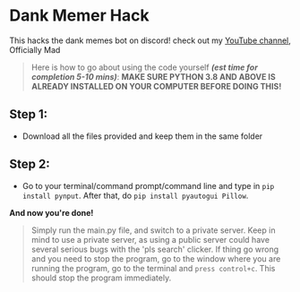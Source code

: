 # Dank Memer Hack
This hacks the dank memes bot on discord! check out my [YouTube channel](https://www.youtube.com/channel/UCUfiGXxeA1mXTa8VlsUnHow), Officially Mad

> Here is how to go about using the code yourself **_(est time for completion 5-10 mins)_**:
> **MAKE SURE PYTHON 3.8 AND ABOVE IS ALREADY INSTALLED ON YOUR COMPUTER BEFORE DOING THIS!**

## Step 1:
- Download all the files provided and keep them in the same folder

## Step 2:

- Go to your terminal/command prompt/command line and type in `pip install pynput`. After that, do `pip install pyautogui Pillow`.

**And now you're done!**

> Simply run the main.py file, and switch to a private server. Keep in mind to use a private server, as using a public server could have several serious bugs with the 'pls search' clicker. If thing go wrong and you need to stop the program, go to the window where you are running the program, go to the terminal and `press control+c`. This should stop the program immediately.
